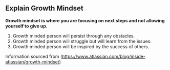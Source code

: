## Explain Growth Mindset
  **Growth mindset is where you are focusing on next steps and not allowing yourself to give up.**
  
  1. Growth minded person will persist through any obstacles.
  2. Growth minded person will struggle but will learn from the issues.
  3. Growth minded person will be inspired by the success of others.
  
  
Information sourced from (https://www.atlassian.com/blog/inside-atlassian/growth-mindset)
